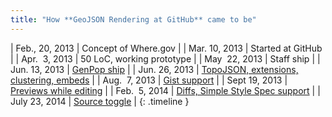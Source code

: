```yaml
---
title: "How **GeoJSON Rendering at GitHub** came to be"
---
```


| Feb., 20, 2013 | Concept of Where.gov |
| Mar. 10, 2013 | Started at GitHub |
| Apr. &nbsp;3, 2013 | 50 LoC, working prototype |
| May &nbsp;22, 2013 | Staff ship |
| Jun. 13, 2013 | [GenPop ship]( https://github.com/blog/1528-there-s-a-map-for-that) |
| Jun. 26, 2013 | [TopoJSON, extensions, clustering, embeds](https://github.com/blog/1541-geojson-rendering-improvements) |
| Aug. &nbsp;7, 2013 | [Gist support](https://github.com/blog/1576-gist-meets-geojson) |
| Sept 19, 2013 | [Previews while editing](https://github.com/blog/1638-geojson-previewing) |
| Feb. &nbsp;5, 2014 | [Diffs, Simple Style Spec support](https://github.com/blog/1772-diffable-more-customizable-maps) |
| July 23, 2014 | [Source toggle](https://github.com/blog/1865-view-geojson-topojson-source) |
{: .timeline }
